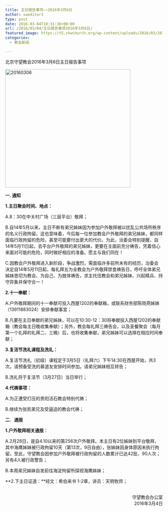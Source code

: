 ```yaml
---
title: 主日报告事项——2016年3月6日
author: sweditor3
type: post
date: 2016-03-04T10:31:38+00:00
url: /2016/03/04/主日报告事项2016年3月6日/
featured_image: https://t5.shwchurch.org/wp-content/uploads/2016/03/20160306-e1457087464549-400x288.jpg
categories:
  - 教会新闻

---
```

北京守望教会2016年3月6日主日报告事项 

<!--more-->


<img alt="20160306" class="aligncenter size-full wp-image-13600" height="378" src="http://t5.shwchurch.org/wp-content/uploads/2016/03/20160306-e1457087464549.jpg" width="400" srcset="http://t5.shwchurch.org/wp-content/uploads/2016/03/20160306-e1457087464549.jpg 400w, http://t5.shwchurch.org/wp-content/uploads/2016/03/20160306-e1457087464549-317x300.jpg 317w" sizes="(max-width: 400px) 100vw, 400px" /> 

**一. 通知** 

**1.主日聚会时间、地点：** 

A.8：30在中关村广场（三层平台）敬拜； 

B.自14年5月以来，主日不断有弟兄姊妹因为参加户外敬拜被以扰乱公共场所秩序的名义行政拘留。这也意味着，今后每一位参加教会户外敬拜的弟兄姊妹，都同样面临行政拘留的危险，甚至可能要付出更大的代价。为此，治委会特别提醒，自14年5月11日起，去平台户外敬拜的弟兄姊妹，更要在主面前充分祷告，凭着信心来面对可能的危险，同时做好相应的准备。愿主与我们同在！ 

C.因教会户外敬拜进入新阶段，争战激烈，需面临许多前所未有的经历，治委会决定自14年5月11日起，每礼拜五为全教会为户外敬拜禁食祷告日，呼吁全体弟兄姊妹恳切为教会、为自己、为肢体祷告，求主托住教会和弟兄姊妹、兴起精兵、持守异象并保守合一！ 

**2.十一奉献：** 

A.户外敬拜期间的十一奉献可投入西屋1202的奉献箱，或联系财务部陈晓燕姊妹（13911883024）安排奉献事宜； 

B.凡要在主日奉献的弟兄姊妹，可以在10:30-12：30将奉献投入西屋1202的奉献箱（教会每主日晚收集奉献）；另外，教会每礼拜三祷告会，以及圣餐聚会（每月第一个礼拜的礼拜二、三晚）后，也将收集奉献，弟兄姊妹可以选择在相应时间奉献； 

**3.复活节洗礼课程及洗礼：** 

A.复活节洗礼（初级）课程定于3月5日（礼拜六）下午14:30在西屋开始，共3次。请预备受洗的慕道友安排时间参加。请弟兄姊妹相互转告； 

B.洗礼将于复活节（3月27日）当日举行； 

**4.代祷事项：** 

A.为正遭受打压的贵阳活石教会特别代祷； 

B.继续为张凯弟兄及受逼迫的教会代祷； 

**二. &nbsp; 通报** 

**1.户外敬拜相关通报**：
	  
A.2月28日，是自4.10以来的第256次户外敬拜。本主日有2位姊妹到平台敬拜，其中海鹰姊妹被行政拘留10天（第13次，9日自由），张姊妹因身体原因未执行拘留。至此，守望教会因参加户外敬拜被行政拘留的人数累计已达42批、90人次；另有4人被行政警告；
	  
B.本周弟兄姊妹自发前往海淀拘留所探视海鹰姊妹； 

**2.下主日证道：**经文：希伯来书 1-2章，讲员：天明牧师； 

<p style="text-align: right;">
  &nbsp;<br /> 守望教会办公室<br /> &nbsp; 2016年3月4日　　
</p>